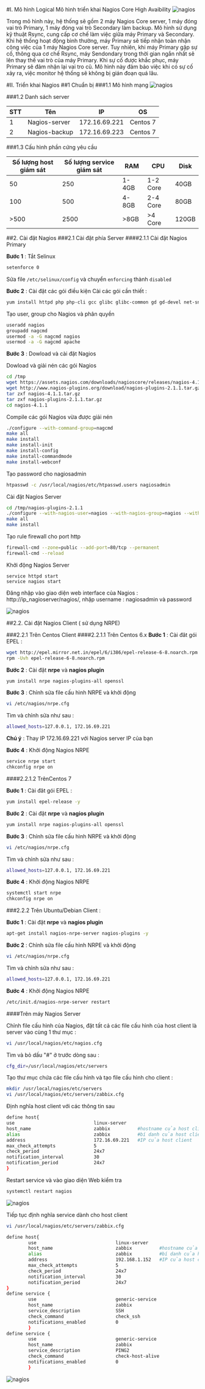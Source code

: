 #I.	Mô hình Logical
Mô hình triển khai Nagios Core High Avaibility
![nagios](/images/nagios01.png)

Trong mô hình này, hệ thống sẽ gồm 2 máy Nagios Core server, 1 máy đóng vai trò Primary, 1 máy đóng vai trò Secondary làm backup. Mô hình sử dụng 
kỹ thuật Rsync, cung cấp cơ chế làm việc giữa máy Primary và Secondary. Khi hệ thống hoạt động bình thường, máy Primary sẽ tiếp nhận toàn nhận công
 việc của 1 máy Nagios Core server. Tuy nhiên, khi máy Primary gặp sự cố, thông qua cơ chế Rsync, máy Sendondary trong thời gian ngắn nhất sẽ lên 
 thay thế vai trò của máy Primary. Khi sự cố được khắc phục, máy Primary sẽ đảm nhận lại vai tro cũ. Mô hình này đảm bảo việc khi có sự cố xảy ra,
 việc monitor hệ thống sẽ không bị gián đoạn quá lâu. 
 
#II. Triển khai Nagios 
##1 Chuẩn bị
###1.1 Mô hình mạng
![nagios](/images/nagios06.png)

###1.2 Danh sách server

|STT|Tên|IP|OS|
|-------|---------------|--------------|---------|
|1|Nagios-server|172.16.69.221|Centos 7|
|2|Nagios-backup|172.16.69.223|Centos 7|

###1.3 Cấu hình phần cứng yêu cầu

|Số lượng host giám sát|Số lượng service giám sát|RAM|CPU|Disk|
|----------------------|-------------------------|---|---|----|
|50|250|1-4GB|1-2 Core|40GB|
|100|500|4-8GB|2-4 Core|80GB|
|>500|2500|>8GB|>4 Core|120GB|

##2. Cài đặt Nagios
###2.1 Cài đặt phía Server
####2.1.1 Cài đặt Nagios Primary

**Bước 1** : Tắt Selinux

```sh
setenforce 0
```
Sửa file `/etc/selinux/config` và chuyển `enforcing` thành `disabled`

**Bước 2** : Cài đặt các gói điều kiện
Cài các gói cần thiết :
```sh
yum install httpd php php-cli gcc glibc glibc-common gd gd-devel net-snmp openssl-devel wget unzip -y
```
Tạo user, group cho Nagios và phân quyền

```sh
useradd nagios
groupadd nagcmd
usermod -a -G nagcmd nagios
usermod -a -G nagcmd apache
```
**Bước 3** : Dowload và cài đặt Nagios

Dowload và giải nén các gói Nagios

```sh
cd /tmp
wget https://assets.nagios.com/downloads/nagioscore/releases/nagios-4.1.1.tar.gz
wget http://www.nagios-plugins.org/download/nagios-plugins-2.1.1.tar.gz
tar zxf nagios-4.1.1.tar.gz
tar zxf nagios-plugins-2.1.1.tar.gz
cd nagios-4.1.1
```
Compile các gói Nagios vừa được giải nén 

```sh
./configure --with-command-group=nagcmd
make all
make install
make install-init
make install-config
make install-commandmode
make install-webconf
```
Tạo password cho nagiosadmin

```sh
htpasswd -c /usr/local/nagios/etc/htpasswd.users nagiosadmin
```
Cài đặt Nagios Server

```sh
cd /tmp/nagios-plugins-2.1.1
./configure --with-nagios-user=nagios --with-nagios-group=nagios --with-openssl
make all
make install
```
Tạo rule firewall cho port http 

```sh
firewall-cmd --zone=public --add-port=80/tcp --permanent
firewall-cmd --reload
```
Khởi động Nagios Server
```
service httpd start
service nagios start
```
Đăng nhập vào giao diện web interface của Nagios : http://ip_nagioserver/nagios/, nhập username : nagiosadmin và password

![nagios](/images/nagios02.png)

##2.2. Cài đặt Nagios Client ( sử dụng NRPE)

###2.2.1 Trên Centos Client 
####2.2.1.1 Trên Centos 6.x
**Bước 1** : Cài đăt gói EPEL :

```sh
wget http://epel.mirror.net.in/epel/6/i386/epel-release-6-8.noarch.rpm
rpm -Uvh epel-release-6-8.noarch.rpm
```
**Bước 2** : Cài đặt **nrpe** và **nagios plugin**

```sh
yum install nrpe nagios-plugins-all openssl
```
**Bước 3** : Chỉnh sửa file cấu hình NRPE và khởi động 
```sh
vi /etc/nagios/nrpe.cfg
```
Tìm và chỉnh sửa như sau :

```sh
allowed_hosts=127.0.0.1, 172.16.69.221
```
**Chú ý** :  Thay IP 172.16.69.221 với Nagios server IP của bạn 

**Bước 4** : Khởi động Nagios NRPE

```sh
service nrpe start
chkconfig nrpe on
```

####2.2.1.2 TrênCentos 7 

**Bước 1** : Cài đăt gói EPEL :

```sh
yum install epel-release -y
```
**Bước 2** : Cài đặt **nrpe** và **nagios plugin**

```sh
yum install nrpe nagios-plugins-all openssl
```
**Bước 3** : Chỉnh sửa file cấu hình NRPE và khởi động 
```sh
vi /etc/nagios/nrpe.cfg
```
Tìm và chỉnh sửa như sau :

```sh
allowed_hosts=127.0.0.1, 172.16.69.221
```

**Bước 4** : Khởi động Nagios NRPE

```sh
systemctl start nrpe
chkconfig nrpe on
```

###2.2.2 Trên Ubuntu/Debian Client :

**Bước 1** : Cài đặt **nrpe** và **nagios plugin**

```sh
apt-get install nagios-nrpe-server nagios-plugins -y
```
**Bước 2** : Chỉnh sửa file cấu hình NRPE và khởi động 
```sh
vi /etc/nagios/nrpe.cfg
```
Tìm và chỉnh sửa như sau :

```sh
allowed_hosts=127.0.0.1, 172.16.69.221
```
**Bước 4** : Khởi động Nagios NRPE

```sh
/etc/init.d/nagios-nrpe-server restart
```

####Trên máy Nagios Server

Chỉnh file cấu hình của Nagios, đặt tất cả các file cấu hình của host client là server vào cùng 1 thư mục :

```sh
vi /usr/local/nagios/etc/nagios.cfg
```
Tìm và bỏ dấu "#" ở trước dòng sau : 

```sh
cfg_dir=/usr/local/nagios/etc/servers
```
Tạo thư mục chứa các file cấu hình và tạo file cấu hình cho client :

```sh
mkdir /usr/local/nagios/etc/servers
vi /usr/local/nagios/etc/servers/zabbix.cfg
```
Định nghĩa host client với các thông tin sau

```sh
define host{
use                             linux-server
host_name                       zabbix			#hostname của host client
alias                           zabbix			#bí danh của host client
address                         172.16.69.221	#IP của host client
max_check_attempts              5
check_period                    24x7
notification_interval           30
notification_period             24x7
}
```
Restart service và vào giao diện Web kiểm tra
```sh
systemctl restart nagios
```
![nagios](/images/nagios03.png)

Tiếp tục định nghĩa service dành cho host client 
```sh
vi /usr/local/nagios/etc/servers/zabbix.cfg

define host{
		use                             linux-server
		host_name                       zabbix			#hostname của host client
		alias                           zabbix			#bí danh của host client
		address                         192.168.1.152	#IP của host client
		max_check_attempts              5
		check_period                    24x7
		notification_interval           30
		notification_period             24x7
}
define service {
        use                             generic-service
        host_name                       zabbix
        service_description             SSH
        check_command                   check_ssh
        notifications_enabled           0
        }
define service {
        use                             generic-service
        host_name                       zabbix
        service_description             PING2
        check_command                   check-host-alive
        notifications_enabled           0
        }
```

![nagios](/images/nagios04.png)